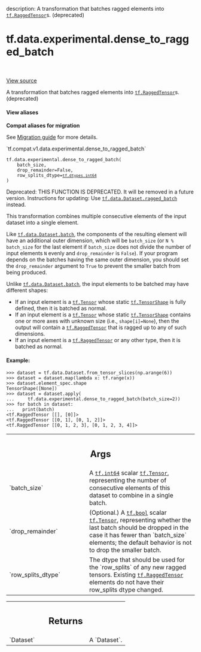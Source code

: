 description: A transformation that batches ragged elements into <a href="../../../tf/RaggedTensor.md"><code>tf.RaggedTensor</code></a>s. (deprecated)

<div itemscope itemtype="http://developers.google.com/ReferenceObject">
<meta itemprop="name" content="tf.data.experimental.dense_to_ragged_batch" />
<meta itemprop="path" content="Stable" />
</div>

# tf.data.experimental.dense_to_ragged_batch

<!-- Insert buttons and diff -->

<table class="tfo-notebook-buttons tfo-api nocontent" align="left">

</table>

<a target="_blank" class="external" href="/code/stable/tensorflow/python/data/experimental/ops/batching.py">View source</a>



A transformation that batches ragged elements into <a href="../../../tf/RaggedTensor.md"><code>tf.RaggedTensor</code></a>s. (deprecated)


<section class="expandable">
  <h4 class="showalways">View aliases</h4>
  <p>
<b>Compat aliases for migration</b>
<p>See
<a href="https://www.tensorflow.org/guide/migrate">Migration guide</a> for
more details.</p>
<p>`tf.compat.v1.data.experimental.dense_to_ragged_batch`</p>
</p>
</section>

<pre class="devsite-click-to-copy prettyprint lang-py tfo-signature-link">
<code>tf.data.experimental.dense_to_ragged_batch(
    batch_size,
    drop_remainder=False,
    row_splits_dtype=<a href="../../../tf/dtypes.md#int64"><code>tf.dtypes.int64</code></a>
)
</code></pre>



<!-- Placeholder for "Used in" -->

Deprecated: THIS FUNCTION IS DEPRECATED. It will be removed in a future version.
Instructions for updating:
Use <a href="../../../tf/data/Dataset.md#ragged_batch"><code>tf.data.Dataset.ragged_batch</code></a> instead.

This transformation combines multiple consecutive elements of the input
dataset into a single element.

Like <a href="../../../tf/data/Dataset.md#batch"><code>tf.data.Dataset.batch</code></a>, the components of the resulting element will
have an additional outer dimension, which will be `batch_size` (or
`N % batch_size` for the last element if `batch_size` does not divide the
number of input elements `N` evenly and `drop_remainder` is `False`). If
your program depends on the batches having the same outer dimension, you
should set the `drop_remainder` argument to `True` to prevent the smaller
batch from being produced.

Unlike <a href="../../../tf/data/Dataset.md#batch"><code>tf.data.Dataset.batch</code></a>, the input elements to be batched may have
different shapes:

*  If an input element is a <a href="../../../tf/Tensor.md"><code>tf.Tensor</code></a> whose static <a href="../../../tf/TensorShape.md"><code>tf.TensorShape</code></a> is
   fully defined, then it is batched as normal.
*  If an input element is a <a href="../../../tf/Tensor.md"><code>tf.Tensor</code></a> whose static <a href="../../../tf/TensorShape.md"><code>tf.TensorShape</code></a> contains
   one or more axes with unknown size (i.e., `shape[i]=None`), then the output
   will contain a <a href="../../../tf/RaggedTensor.md"><code>tf.RaggedTensor</code></a> that is ragged up to any of such
   dimensions.
*  If an input element is a <a href="../../../tf/RaggedTensor.md"><code>tf.RaggedTensor</code></a> or any other type, then it is
   batched as normal.

#### Example:



```
>>> dataset = tf.data.Dataset.from_tensor_slices(np.arange(6))
>>> dataset = dataset.map(lambda x: tf.range(x))
>>> dataset.element_spec.shape
TensorShape([None])
>>> dataset = dataset.apply(
...     tf.data.experimental.dense_to_ragged_batch(batch_size=2))
>>> for batch in dataset:
...   print(batch)
<tf.RaggedTensor [[], [0]]>
<tf.RaggedTensor [[0, 1], [0, 1, 2]]>
<tf.RaggedTensor [[0, 1, 2, 3], [0, 1, 2, 3, 4]]>
```

<!-- Tabular view -->
 <table class="responsive fixed orange">
<colgroup><col width="214px"><col></colgroup>
<tr><th colspan="2"><h2 class="add-link">Args</h2></th></tr>

<tr>
<td>
`batch_size`<a id="batch_size"></a>
</td>
<td>
A <a href="../../../tf.md#int64"><code>tf.int64</code></a> scalar <a href="../../../tf/Tensor.md"><code>tf.Tensor</code></a>, representing the number of
consecutive elements of this dataset to combine in a single batch.
</td>
</tr><tr>
<td>
`drop_remainder`<a id="drop_remainder"></a>
</td>
<td>
(Optional.) A <a href="../../../tf.md#bool"><code>tf.bool</code></a> scalar <a href="../../../tf/Tensor.md"><code>tf.Tensor</code></a>, representing
whether the last batch should be dropped in the case it has fewer than
`batch_size` elements; the default behavior is not to drop the smaller
batch.
</td>
</tr><tr>
<td>
`row_splits_dtype`<a id="row_splits_dtype"></a>
</td>
<td>
The dtype that should be used for the `row_splits` of any
new ragged tensors.  Existing <a href="../../../tf/RaggedTensor.md"><code>tf.RaggedTensor</code></a> elements do not have their
row_splits dtype changed.
</td>
</tr>
</table>



<!-- Tabular view -->
 <table class="responsive fixed orange">
<colgroup><col width="214px"><col></colgroup>
<tr><th colspan="2"><h2 class="add-link">Returns</h2></th></tr>

<tr>
<td>
`Dataset`<a id="Dataset"></a>
</td>
<td>
A `Dataset`.
</td>
</tr>
</table>

